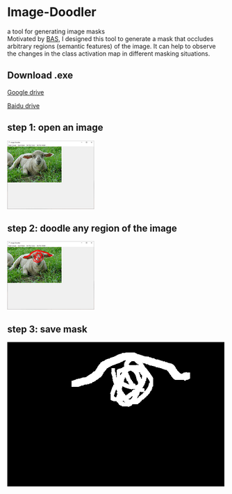 # Image-Doodler
a tool for generating image masks  
Motivated by [BAS](https://arxiv.org/pdf/2309.12943v1), I designed this tool to generate a mask that occludes arbitrary regions (semantic features) of the image.
It can help to observe the changes in the class activation map in different masking situations.
## Download .exe
[Google drive](https://drive.google.com/file/d/1hJPo0ULw1BCam8qFI9kgRg8rKyb-rKHC/view?usp=drive_link)  

[Baidu drive](https://pan.baidu.com/s/1wu4Wy8Oqo5M-JImIJSSidg?pwd=pwvw)
## step 1: open an image
![Image Text](open.PNG)
## step 2: doodle any region of the image
![Image Text](paint.PNG)
## step 3: save mask
![Image Text](mask.png)

